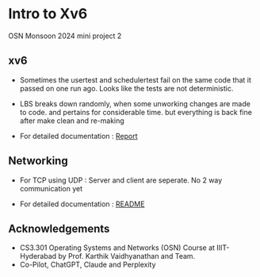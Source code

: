 # Intro to Xv6
OSN Monsoon 2024 mini project 2

## xv6
- Sometimes the usertest and schedulertest fail on the same code that it passed on one run ago. Looks like the tests are not deterministic.

- LBS breaks down randomly, when some unworking changes are made to code. and pertains for considerable time. but everything is back fine after make clean and re-making

- For detailed documentation : [Report](./initial-xv6/Report.md)

## Networking
- For TCP using UDP : Server and client are seperate. No 2 way communication yet

- For detailed documentation : [README](./networks/README.md)

## Acknowledgements
- CS3.301 Operating Systems and Networks (OSN) Course at IIIT-Hyderabad by Prof. Karthik Vaidhyanathan and Team.
- Co-Pilot, ChatGPT, Claude and Perplexity